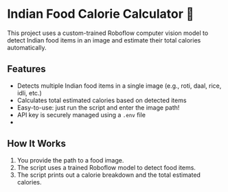 # Indian Food Calorie Calculator 🍛
This project uses a custom-trained Roboflow computer vision model to detect Indian food items in an image and estimate their total calories automatically.

## Features
- Detects multiple Indian food items in a single image (e.g., roti, daal, rice, idli, etc.)
- Calculates total estimated calories based on detected items
- Easy-to-use: just run the script and enter the image path!
- API key is securely managed using a `.env` file
- 
## How It Works
1. You provide the path to a food image.
2. The script uses a trained Roboflow model to detect food items.
3. The script prints out a calorie breakdown and the total estimated calories.
